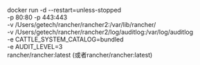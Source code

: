 docker run -d --restart=unless-stopped \
-p 80:80 -p 443:443 \
-v /Users/getech/rancher/rancher2:/var/lib/rancher/ \
-v /Users/getech/rancher/rancher2/log/auditlog:/var/log/auditlog \
-e CATTLE_SYSTEM_CATALOG=bundled \
-e AUDIT_LEVEL=3 \
rancher/rancher:latest (或者rancher/rancher:latest)
